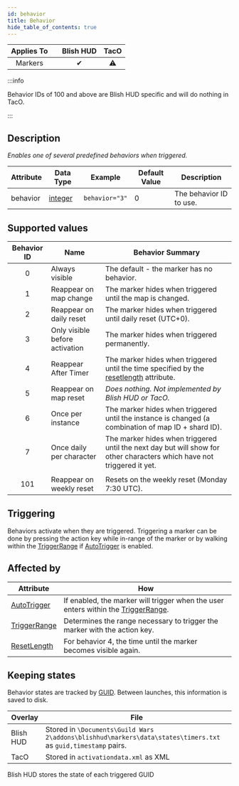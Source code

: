 ```yaml
---
id: behavior
title: Behavior
hide_table_of_contents: true
---
```


| Applies To | | Blish HUD | TacO |
|-|-|-|-|
| <center>Markers</center> | | <center>✔</center> | <center>⚠</center> |

:::info

Behavior IDs of 100 and above are Blish HUD specific and will do nothing in TacO.

:::

## Description

*Enables one of several predefined behaviors when triggered.*

| Attribute | Data Type | Example | Default Value | Description |
|-|-|-|-|-|
| behavior | [integer](../datatypes/int) | `behavior="3"` | 0 | The behavior ID to use. |

## Supported values

| Behavior ID | Name | Behavior Summary |
|-|-|-|
|<center>0</center>| Always visible | The default - the marker has no behavior. |
|<center>1</center>| Reappear on map change | The marker hides when triggered until the map is changed. |
|<center>2</center>| Reappear on daily reset | The marker hides when triggered until daily reset (UTC+0). |
|<center>3</center>| Only visible before activation | The marker hides when triggered permanently. |
|<center>4</center>| Reappear After Timer | The marker hides when triggered until the time specified by the [resetlength](ResetLength) attribute. |
|<center>5</center>| Reappear on map reset | *Does nothing.  Not implemented by Blish HUD or TacO.* |
|<center>6</center>| Once per instance | The marker hides when triggered until the instance is changed (a combination of map ID + shard ID). |
|<center>7</center>| Once daily per character | The marker hides when triggered until the next day but will show for other characters which have not triggered it yet. |
| | |
|<center>101</center>| Reappear on weekly reset | Resets on the weekly reset (Monday 7:30 UTC). |

## Triggering

Behaviors activate when they are triggered.  Triggering a marker can be done by pressing the action key while in-range of the marker or by walking within the [TriggerRange](triggerrange) if [AutoTrigger](autotrigger) is enabled.

## Affected by

| Attribute | How |
|-|-|
| [AutoTrigger](autotrigger) | If enabled, the marker will trigger when the user enters within the [TriggerRange](triggerrange). |
| [TriggerRange](triggerrange) | Determines the range necessary to trigger the marker with the action key. |
| [ResetLength](resetlength) | For behavior 4, the time until the marker becomes visible again. |

## Keeping states

Behavior states are tracked by [GUID](guid).  Between launches, this information is saved to disk.

| Overlay | File |
|-|-|
| Blish HUD | Stored in `\Documents\Guild Wars 2\addons\blishhud\markers\data\states\timers.txt` as `guid,timestamp` pairs. |
| TacO | Stored in `activationdata.xml` as XML |

Blish HUD stores the state of each triggered GUID